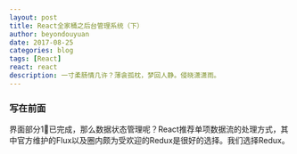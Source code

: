 ```yaml
---
layout: post
title: React全家桶之后台管理系统（下）
author: beyondouyuan
date: 2017-08-25
categories: blog
tags: [React]
react: react
description: 一寸柔肠情几许？薄衾孤枕，梦回人静。侵晓潇潇雨。
---
```


###  写在前面 ###

界面部分1⃣已完成，那么数据状态管理呢？React推荐单项数据流的处理方式，其中官方维护的Flux以及圈内颇为受欢迎的Redux是很好的选择。我们选择Redux。
